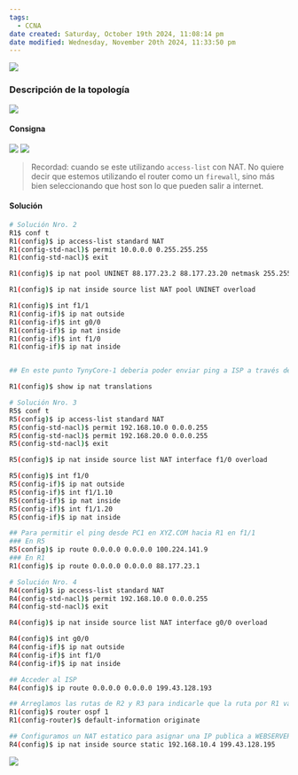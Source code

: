 ```yaml
---
tags:
  - CCNA
date created: Saturday, October 19th 2024, 11:08:14 pm
date modified: Wednesday, November 20th 2024, 11:33:50 pm
---
```


![](Screenshot%20from%202024-01-01%2009-57-09.png)

### Descripción de la topología
![](Screenshot%20from%202024-01-01%2010-07-46.png)

#### Consigna

![](Screenshot%20from%202024-01-01%2010-08-33.png)
![](Screenshot%20from%202024-01-01%2012-16-10.png)


> Recordad: cuando se este utilizando `access-list` con NAT. No quiere decir que estemos utilizando el router como un `firewall`, sino más bien seleccionando que host son lo que pueden salir a internet.

#### Solución

``` bash
# Solución Nro. 2
R1$ conf t
R1(config)$ ip access-list standard NAT 
R1(config-std-nacl)$ permit 10.0.0.0 0.255.255.255 
R1(config-std-nacl)$ exit

R1(config)$ ip nat pool UNINET 88.177.23.2 88.177.23.20 netmask 255.255.255.0 

R1(config)$ ip nat inside source list NAT pool UNINET overload

R1(config)$ int f1/1
R1(config-if)$ ip nat outside
R1(config-if)$ int g0/0
R1(config-if)$ ip nat inside
R1(config-if)$ int f1/0
R1(config-if)$ ip nat inside 


## En este punto TynyCore-1 deberia poder enviar ping a ISP a través de 88.177.23.1 en f1/0

R1(config)$ show ip nat translations

```

``` bash
# Solución Nro. 3
R5$ conf t
R5(config)$ ip access-list standard NAT 
R5(config-std-nacl)$ permit 192.168.10.0 0.0.0.255
R5(config-std-nacl)$ permit 192.168.20.0 0.0.0.255
R5(config-std-nacl)$ exit

R5(config)$ ip nat inside source list NAT interface f1/0 overload

R5(config)$ int f1/0
R5(config-if)$ ip nat outside
R5(config-if)$ int f1/1.10
R5(config-if)$ ip nat inside
R5(config-if)$ int f1/1.20
R5(config-if)$ ip nat inside

## Para permitir el ping desde PC1 en XYZ.COM hacia R1 en f1/1
### En R5
R5(config)$ ip route 0.0.0.0 0.0.0.0 100.224.141.9
### En R1
R1(config)$ ip route 0.0.0.0 0.0.0.0 88.177.23.1

```

``` bash
# Solución Nro. 4
R4(config)$ ip access-list standard NAT
R4(config-std-nacl)$ permit 192.168.10.0 0.0.0.255
R4(config-std-nacl)$ exit

R4(config)$ ip nat inside source list NAT interface g0/0 overload

R4(config)$ int g0/0 
R4(config-if)$ ip nat outside
R4(config-if)$ int f1/0
R4(config-if)$ ip nat inside

## Acceder al ISP
R4(config)$ ip route 0.0.0.0 0.0.0.0 199.43.128.193

## Arreglamos las rutas de R2 y R3 para indicarle que la ruta por R1 va a internet
R1(config)$ router ospf 1
R1(config-router)$ default-information originate

## Configuramos un NAT estatico para asignar una IP publica a WEBSERVER
R4(config)$ ip nat inside source static 192.168.10.4 199.43.128.195
```


![](Screenshot%20from%202024-01-01%2012-54-51.png)
